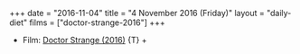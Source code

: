 +++
date = "2016-11-04"
title = "4 November 2016 (Friday)"
layout = "daily-diet"
films = ["doctor-strange-2016"]
+++

<ul>
<li class="entry Film">Film: <a href="/films/doctor-strange-2016">Doctor Strange (2016)</a> {T} +</li>
</ul>